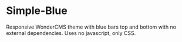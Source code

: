 # Simple-Blue
Responsive WonderCMS theme with blue bars top and bottom with no external dependencies. Uses no javascript, only CSS.

